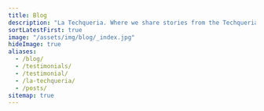 ```yaml
---
title: Blog
description: "La Techqueria. Where we share stories from the Techqueria community."
sortLatestFirst: true
image: "/assets/img/blog/_index.jpg"
hideImage: true
aliases:
  - /blog/
  - /testimonials/
  - /testimonial/
  - /la-techqueria/
  - /posts/
sitemap: true
---
```

